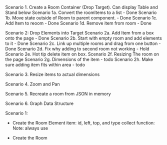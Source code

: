 Scenario 1. Create a Room Container (Drop Target).  Can display Table and Stand below
Scenario 1a.  Convert the roomItems to a list - Done
Scenario 1b.  Move state outside of Room to parent component. - Done
Scenario 1c. Add Item to reoom - Done
Scenario 1d. Remove item from room - Done

Scenario 2: Drop Elements into Target
Scenario 2a. Add Item from a box onto the page - Done
Scenario 2b. Start with empty room and add elements to it - Done
Scenario 2c. Link up multiple rooms and drag from one button - Done
Scenario 2d. Fix why adding to second room not working - Hold
Scenario 2e. Hot tip delete item on box.
Scenario 2f. Resizing The room on the page
Scenario 2g. Dimensions of the item - todo
Scenario 2h. Make sure adding item fits within area - todo

Scenario 3. Resize items to actual dimensions

Scenario 4. Zoom and Pan

Scenario 5. Recreate a room from JSON in memory

Scenario 6. Graph Data Structure




Scenario 1:
- Create the Room Element
item: id, left, top, and type
collect function: 
Note: always use 


- Create the Room
